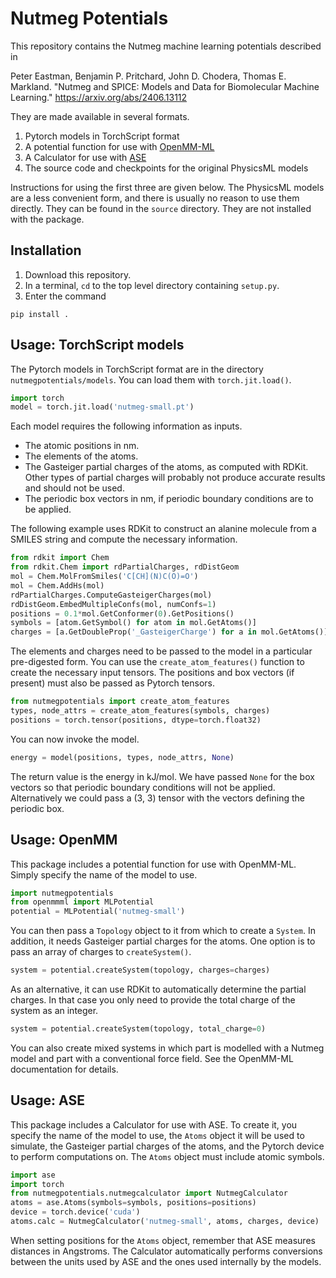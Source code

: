 # Nutmeg Potentials

This repository contains the Nutmeg machine learning potentials described in

Peter Eastman, Benjamin P. Pritchard, John D. Chodera, Thomas E. Markland.
"Nutmeg and SPICE: Models and Data for Biomolecular Machine Learning."
https://arxiv.org/abs/2406.13112

They are made available in several formats.

1. Pytorch models in TorchScript format
2. A potential function for use with [OpenMM-ML](https://github.com/openmm/openmm-ml)
3. A Calculator for use with [ASE](https://wiki.fysik.dtu.dk/ase/index.html)
4. The source code and checkpoints for the original PhysicsML models

Instructions for using the first three are given below.  The PhysicsML models are a less
convenient form, and there is usually no reason to use them directly.  They can be found
in the `source` directory.  They are not installed with the package.

## Installation

1. Download this repository.
2. In a terminal, `cd` to the top level directory containing `setup.py`.
3. Enter the command

```
pip install .
```

## Usage: TorchScript models

The Pytorch models in TorchScript format are in the directory `nutmegpotentials/models`.
You can load them with `torch.jit.load()`.

```python
import torch
model = torch.jit.load('nutmeg-small.pt')
```

Each model requires the following information as inputs.

- The atomic positions in nm.
- The elements of the atoms.
- The Gasteiger partial charges of the atoms, as computed with RDKit.  Other types of
  partial charges will probably not produce accurate results and should not be used.
- The periodic box vectors in nm, if periodic boundary conditions are to be applied.

The following example uses RDKit to construct an alanine molecule from a SMILES string and
compute the necessary information.

```python
from rdkit import Chem
from rdkit.Chem import rdPartialCharges, rdDistGeom
mol = Chem.MolFromSmiles('C[CH](N)C(O)=O')
mol = Chem.AddHs(mol)
rdPartialCharges.ComputeGasteigerCharges(mol)
rdDistGeom.EmbedMultipleConfs(mol, numConfs=1)
positions = 0.1*mol.GetConformer(0).GetPositions()
symbols = [atom.GetSymbol() for atom in mol.GetAtoms()]
charges = [a.GetDoubleProp('_GasteigerCharge') for a in mol.GetAtoms()]
```

The elements and charges need to be passed to the model in a particular pre-digested form.
You can use the `create_atom_features()` function to create the necessary input tensors.
The positions and box vectors (if present) must also be passed as Pytorch tensors.

```python
from nutmegpotentials import create_atom_features
types, node_attrs = create_atom_features(symbols, charges)
positions = torch.tensor(positions, dtype=torch.float32)
```

You can now invoke the model.

```python
energy = model(positions, types, node_attrs, None)
```

The return value is the energy in kJ/mol.  We have passed `None` for the box vectors so
that periodic boundary conditions will not be applied.  Alternatively we could pass a
(3, 3) tensor with the vectors defining the periodic box.

## Usage: OpenMM

This package includes a potential function for use with OpenMM-ML.  Simply specify
the name of the model to use.

```python
import nutmegpotentials
from openmmml import MLPotential
potential = MLPotential('nutmeg-small')
```

You can then pass a `Topology` object to it from which to create a `System`.  In addition,
it needs Gasteiger partial charges for the atoms.  One option is to pass an array of charges
to `createSystem()`.

```python
system = potential.createSystem(topology, charges=charges)
```

As an alternative, it can use RDKit to automatically determine the partial charges.  In
that case you only need to provide the total charge of the system as an integer.

```python
system = potential.createSystem(topology, total_charge=0)
```

You can also create mixed systems in which part is modelled with a Nutmeg model and part
with a conventional force field.  See the OpenMM-ML documentation for details.

## Usage: ASE

This package includes a Calculator for use with ASE.  To create it, you specify the
name of the model to use, the `Atoms` object it will be used to simulate, the Gasteiger
partial charges of the atoms, and the Pytorch device to perform computations on.  The
`Atoms` object must include atomic symbols.

```python
import ase
import torch
from nutmegpotentials.nutmegcalculator import NutmegCalculator
atoms = ase.Atoms(symbols=symbols, positions=positions)
device = torch.device('cuda')
atoms.calc = NutmegCalculator('nutmeg-small', atoms, charges, device)
```

When setting positions for the `Atoms` object, remember that ASE measures distances
in Angstroms.  The Calculator automatically performs conversions between the units
used by ASE and the ones used internally by the models.
